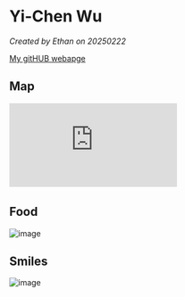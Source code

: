 # Yi-Chen Wu


*Created by Ethan on 20250222*

[My gitHUB webapge](https://github.com/Yee041008) 


## Map
![Map](https://github.com/Yee041008/huhuh/blob/main/Map.pdf)

## Food
![image]()

## Smiles 
![image]()

